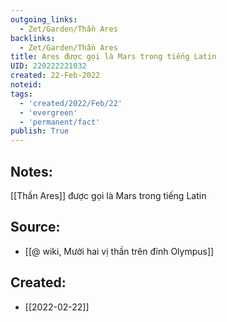 ```yaml
---
outgoing_links:
  - Zet/Garden/Thần Ares
backlinks:
  - Zet/Garden/Thần Ares
title: Ares được gọi là Mars trong tiếng Latin
UID: 220222221032
created: 22-Feb-2022
noteid:
tags:
  - 'created/2022/Feb/22'
  - 'evergreen'
  - 'permanent/fact'
publish: True
---
```

## Notes:
[[Thần Ares]] được gọi là Mars trong tiếng Latin

## Source:
- [[@ wiki, Mười hai vị thần trên đỉnh Olympus]]





## Created:
- [[2022-02-22]]
